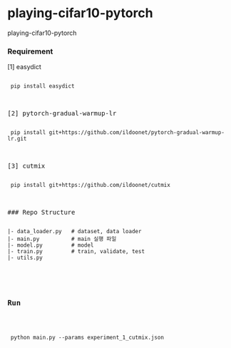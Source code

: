 # playing-cifar10-pytorch
playing-cifar10-pytorch


### Requirement
[1] easydict
<pre>
<code>
 pip install easydict
</code>
<pre>
    
[2] pytorch-gradual-warmup-lr
<pre>
<code>
 pip install git+https://github.com/ildoonet/pytorch-gradual-warmup-lr.git
</code>
<pre>

[3] cutmix
<pre>
<code>
 pip install git+https://github.com/ildoonet/cutmix
</code>
<pre>

### Repo Structure
<pre>
<code>
|- data_loader.py   # dataset, data loader
|- main.py          # main 실행 파일
|- model.py         # model
|- train.py         # train, validate, test
|- utils.py
</code>
</pre>


### Run 
<pre>
<code>
 python main.py --params experiment_1_cutmix.json
</code>
</pre>
